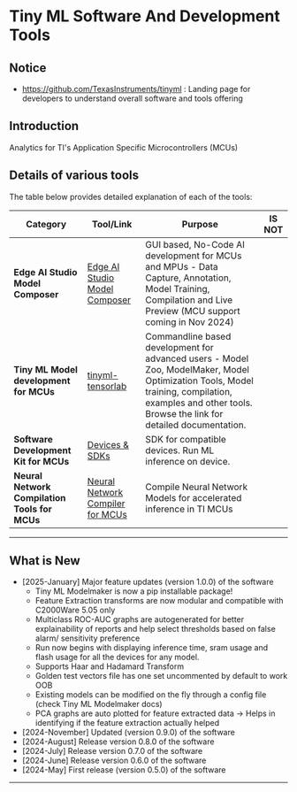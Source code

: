 # Tiny ML Software And Development Tools

## Notice
- https://github.com/TexasInstruments/tinyml : Landing page for developers to understand overall software and tools offering  

## Introduction

Analytics for TI's Application Specific Microcontrollers (MCUs)


## Details of various tools

The table below provides detailed explanation of each of the tools:

| Category                              | Tool/Link                                                               | Purpose                                                                                                         | IS NOT                |
|---------------------------------------|-------------------------------------------------------------------------|-----------------------------------------------------------------------------------------------------------------|-----------------------|
| **Edge AI Studio Model Composer**    | [Edge AI Studio Model Composer](https://dev.ti.com/modelcomposer/) | GUI based, No-Code AI development for MCUs and MPUs - Data Capture, Annotation, Model Training, Compilation and Live Preview (MCU support coming in Nov 2024)|      |
| **Tiny ML Model development for MCUs**    | [tinyml-tensorlab](https://github.com/TexasInstruments/tinyml-tensorlab) | Commandline based development for advanced users - Model Zoo, ModelMaker, Model Optimization Tools, Model training, compilation, examples and other tools. Browse the link for detailed documentation. |      |
| **Software Development Kit for MCUs** | [Devices & SDKs](readme_sdk.md)                                         | SDK for compatible devices. Run ML inference on device.                                                         |   |
| **Neural Network Compilation Tools for MCUs** | [Neural Network Compiler for MCUs](https://software-dl.ti.com/mctools/nnc/mcu/users_guide/)                     | Compile Neural Network Models for accelerated inference in TI MCUs                                                         |   |


<hr>

## What is New
- [2025-January] Major feature updates (version 1.0.0) of the software
  - Tiny ML Modelmaker is now a pip installable package!
  - Feature Extraction transforms are now modular and compatible with C2000Ware 5.05 only
  - Multiclass ROC-AUC graphs are autogenerated for better explainability of reports and help select thresholds based on false alarm/ sensitivity preference
  - Run now begins with displaying inference time, sram usage and flash usage for all the devices for any model.
  - Supports Haar and Hadamard Transform
  - Golden test vectors file has one set uncommented by default to work OOB
  - Existing models can be modified on the fly through a config file (check Tiny ML Modelmaker docs)
  - PCA graphs are auto plotted for feature extracted data → Helps in identifying if the feature extraction actually helped
- [2024-November] Updated (version 0.9.0) of the software
- [2024-August] Release version 0.8.0 of the software
- [2024-July] Release version 0.7.0 of the software
- [2024-June] Release version 0.6.0 of the software
- [2024-May] First release (version 0.5.0) of the software


<hr>
